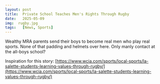 ```yaml
---
layout: post
title:  Private School Teaches Men's Rights Through Rugby
date:   2025-05-09
img:  rugby.jpg
tags:   [News, Sports]
---
```


Wealthy MRA parents send their boys to become real men who play real sports. None of that padding and helmets over here. Only manly contact at the all-boys school?

Inspiration for this story: [https://www.wcia.com/sports/local-sports/la-salette-students-learning-values-through-rugby/](https://www.wcia.com/sports/local-sports/la-salette-students-learning-values-through-rugby/)
